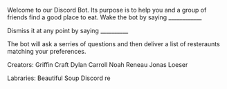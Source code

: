 Welcome to our Discord Bot. Its purpose is to help you and a group of friends find a good place to eat. 
Wake the bot by saying ____________

Dismiss it at any point by saying __________

The bot will ask a serries of questions and then deliver a list of resteraunts matching your preferences. 

Creators:
Griffin Craft
Dylan Carroll
Noah Reneau
Jonas Loeser

Labraries:
Beautiful Soup
Discord
re
